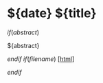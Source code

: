 
# ${date} ${title}
$if(abstract)$

${abstract}

$endif$
$if(filename)$
[[html](${filename})]

$endif$
